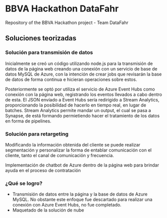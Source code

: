 # BBVA Hackathon DataFahr
Repository of the BBVA Hackathon project - Team DataFahr

## Soluciones teorizadas
### Solución para transmisión de datos
Inicialmente se creó un código utilizando node.js para la transmisión de datos de la página web creando una conexión con un servicio de base de datos MySQL de Azure, con la intención de crear jobs que revisarán la base de datos de forma continua e hicieran operaciones sobre estos.

Posteriormente se optó por utiliza el servicio de Azure Event Hubs como conexión con la página web, registrando los eventos llevados a cabo dentro de esta. El JSON envíado a Event Hubs sería redirigido a Stream Analytics, proporcionando la posibilidad de hacerlo en tiempo real, en lugar de batches. Stream Analytics permite mandar un output, el cual se pasa a Synapse, de está formando permietiendo hacer el tratamiento de los datos en forma de pipelines.

### Solución para retargeting
Modificando la información obtenida del cliente se puede realizar segmentación y personalizar la forma de entablar comunicación con el cliente, tanto el canal de comunicación y frecuencia.

Implementación de chatbot de Azure dentro de la página web para brindar ayuda en el proceso de contratación

### ¿Qué se logro?
- Transmisión de datos entre la página y la base de datos de Azure MySQL. No obstante este enfoque fue descartado para realizar una conexión con Azure Event Hubs, no fue completado.
- Maquetado de la solución de nube
